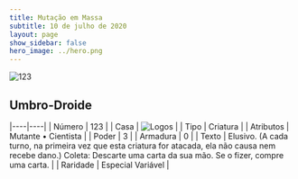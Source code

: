 ```yaml
---
title: Mutação em Massa
subtitle: 10 de julho de 2020
layout: page
show_sidebar: false
hero_image: ../hero.png
---
```


![123](https://cdn.keyforgegame.com/media/card_front/pt/479_123_744G6XXH85QV_pt.png)

## Umbro-Droide

|----|----|
| Número | 123 |
| Casa | ![Logos](https://archonarcana.com/images/thumb/c/ce/Logos.png/22px-Logos.png "Logos") |
| Tipo | Criatura |
| Atributos | Mutante • Cientista |
| Poder | 3 |
| Armadura | 0 |
| Texto | Elusivo. (A cada turno, na primeira vez que esta criatura for atacada, ela não causa nem recebe dano.)  Coleta: Descarte uma carta da sua mão. Se o fizer, compre uma carta. |
| Raridade | Especial Variável |

